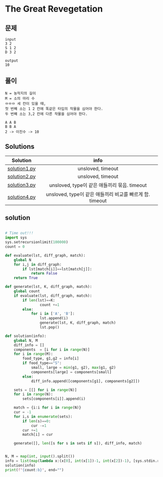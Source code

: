 # The Great Revegetation

## 문제 



```
input
3 2
S 1 2
D 3 2

output
10

```

## 풀이
```
N = 농작지의 길이
M = 소의 마리 수 
ㅁㅁㅁ 세 칸이 있을 때, 
첫 번째 소는 1 2 칸에 똑같은 타입의 작물을 심어야 한다. 
두 번째 소는 3,2 칸에 다른 작물을 심어야 한다. 

A A B
B B A
2 -> 이진수 -> 10 
```


## Solutions

|Solution|info|
|:-:|:-:|
|[solution1.py](solution1.py)|unsloved, timeout|
|[solution2.py](solution2.py)|unsloved, timeout|
|[solution3.py](solution3.py)|unsloved, type이 같은 애들끼리 묶음. timeout|
|[solution4.py](solution4.py)|unsloved, type이 같은 애들끼리 비교를 빠르게 함.  timeout|


## solution
```python

# Time out!!!
import sys 
sys.setrecursionlimit(100000)
count = 0

def evaluate(lst, diff_graph, match):
    global N
    for i,j in diff_graph:
        if lst[match[i]]==lst[match[j]]:
            return False
    return True

def generate(lst, K, diff_graph, match):
    global count
    if evaluate(lst, diff_graph, match):
        if len(lst)==K:
                count +=1
        else:
            for i in ['A', 'B']:
                lst.append(i)
                generate(lst, K, diff_graph, match)
                lst.pop()

def solution(info):
    global N, M
    diff_info = []
    components  = [i for i in range(N)]
    for i in range(M):
        food_type, g1,g2 = info[i]
        if food_type=="S":
            small, large = min(g1, g2), max(g1, g2)
            components[large] = components[small]
        else:
            diff_info.append([components[g1], components[g2]])

    sets = [[] for i in range(N)]
    for i in range(N):
        sets[components[i]].append(i)

    match = {i:i for i in range(N)}
    cur = -1
    for i,s in enumerate(sets):
        if len(s)==0:
            cur -=1
        cur +=1
        match[i] = cur

    generate([], len([s for s in sets if s]), diff_info, match)


N, M = map(int, input().split())
info = list(map(lambda x:(x[0], int(x[1])-1, int(x[2])-1), [sys.stdin.readline().strip().split() for i in range(M)]))
solution(info)
print(f"{count:b}", end="")

```
